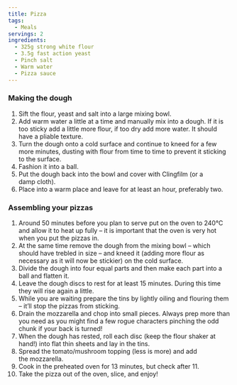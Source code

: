 ```yaml
---
title: Pizza
tags:
  - Meals
servings: 2
ingredients:
  - 325g strong white flour
  - 3.5g fast action yeast
  - Pinch salt
  - Warm water
  - Pizza sauce
---
```

### Making the dough

1. Sift the flour, yeast and salt into a large mixing bowl.
2. Add warm water a little at a time and manually mix into a dough. If it is too sticky add a little more flour, if too dry add more water. It should have a pliable texture.
3. Turn the dough onto a cold surface and continue to kneed for a few more minutes, dusting with flour from time to time to prevent it sticking to the surface.
4. Fashion it into a ball.
5. Put the dough back into the bowl and cover with Clingfilm (or a damp cloth).
6. Place into a warm place and leave for at least an hour, preferably two.

### Assembling your pizzas

1. Around 50 minutes before you plan to serve put on the oven to 240°C and allow it to heat up fully – it is important that the oven is very hot when you put the pizzas in.
2. At the same time remove the dough from the mixing bowl – which should have trebled in size – and kneed it (adding more flour as necessary as it will now be stickier) on the cold surface.
3. Divide the dough into four equal parts and then make each part into a ball and flatten it.
4. Leave the dough discs to rest for at least 15 minutes. During this time they will rise again a little.
5. While you are waiting prepare the tins by lightly oiling and flouring them – it’ll stop the pizzas from sticking.
6. Drain the mozzarella and chop into small pieces. Always prep more than you need as you might find a few rogue characters pinching the odd chunk if your back is turned!
7. When the dough has rested, roll each disc (keep the flour shaker at hand!) into flat thin sheets and lay in the tins.
8. Spread the tomato/mushroom topping (less is more) and add the mozzarella.
9. Cook in the preheated oven for 13 minutes, but check after 11.
10. Take the pizza out of the oven, slice, and enjoy!
